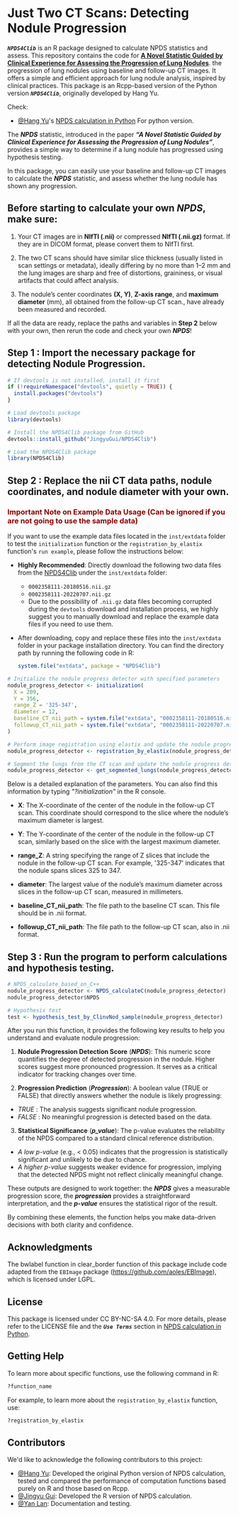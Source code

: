 # Just Two CT Scans: Detecting Nodule Progression

**_`NPDS4Clib`_** is an R package designed to calculate NPDS statistics and assess. This repository contains the code for [**A Novel Statistic Guided by Clinical Experience for Assessing the Progression of Lung Nodules**](url). 
the progression of lung nodules using baseline and follow-up CT images. It offers 
a simple and efficient approach for lung nodule analysis, inspired by clinical practices. 
This package is an Rcpp-based version of the Python version **_`NPDS4Clib`_**, originally developed by Hang Yu.

Check:
- [@Hang Yu](https://github.com/hangyustat)'s [NPDS calculation in Python](https://github.com/hangyustat/NPDS)
For python version.

The **_NPDS_** statistic, introduced in the paper **_“A Novel Statistic Guided 
by Clinical Experience for Assessing the Progression of Lung Nodules”_**, provides 
a simple way to determine if a lung nodule has progressed using hypothesis testing.

In this package, you can easily use your baseline and follow-up CT images to calculate the **_NPDS_** statistic, and assess whether the lung nodule has shown any progression.

## Before starting to calculate your own **_NPDS_**, **make sure**:

1. Your CT images are in **NIfTI (.nii)** or compressed **NIfTI (.nii.gz)** format.
If they are in DICOM format, please convert them to NIfTI first.

2. The two CT scans should have similar slice thickness (usually listed in scan 
settings or metadata), ideally differing by no more than 1–2 mm and the lung images 
are sharp and free of distortions, graininess, or visual artifacts that could affect analysis.

3. The nodule’s center coordinates **(X, Y)**, **Z-axis range**, and **maximum diameter** (mm), 
all obtained from the follow-up CT scan., have already been measured and recorded.

If all the data are ready, replace the paths and variables in **Step 2** below with 
your own, then rerun the code and check your own **_NPDS_**!

## Step 1 : Import the necessary package for detecting Nodule Progression.

```r
# If devtools is not installed, install it first
if (!requireNamespace("devtools", quietly = TRUE)) {
  install.packages("devtools")
}

# Load devtools package
library(devtools)

# Install the NPDS4Clib package from GitHub
devtools::install_github("JingyuGui/NPDS4Clib")

# Load the NPDS4Clib package
library(NPDS4Clib)
```

## Step 2 : Replace the nii CT data paths, nodule coordinates, and nodule diameter with your own.

### <span style="color:darkred;">Important Note on Example Data Usage (Can be ignored if you are not going to use the sample data)</span>

If you want to use the example data files located in the `inst/extdata` folder to test the `initialization` function or the `registration_by_elastix` function's `run example`, please follow the instructions below:

- **Highly Recommended**: Directly download the following two data files from the [NPDS4Clib](https://github.com/JingyuGui/NPDS4Clib) under the `inst/extdata` folder:
  - `0002358111-20180516.nii.gz`
  - `0002358111-20220707.nii.gz`
  - Due to the possibility of `.nii.gz` data files becoming corrupted during the `devtools` download and installation process, we highly suggest you to manually download and replace the example data files if you need to use them.

- After downloading, copy and replace these files into the `inst/extdata` folder in your package installation directory. You can find the directory path by running the following code in R:
  ```R
  system.file("extdata", package = "NPDS4Clib")


```r
# Initialize the nodule progress detector with specified parameters
nodule_progress_detector <- initialization(
  X = 209, 
  Y = 356, 
  range_Z = '325-347', 
  diameter = 12, 
  baseline_CT_nii_path = system.file("extdata", "0002358111-20180516.nii.gz", package = "NPDS4Clib"), 
  followup_CT_nii_path = system.file("extdata", "0002358111-20220707.nii.gz", package = "NPDS4Clib")  
)

# Perform image registration using elastix and update the nodule progress detector
nodule_progress_detector <- registration_by_elastix(nodule_progress_detector)

# Segment the lungs from the CT scan and update the nodule progress detector
nodule_progress_detector <- get_segmented_lungs(nodule_progress_detector)
```

Below is a detailed explanation of the parameters. You can also find this information 
by typing _"?initialization"_ in the R console.

- **X**:
The X-coordinate of the center of the nodule in the follow-up CT scan. This coordinate 
should correspond to the slice where the nodule’s maximum diameter is largest.

- **Y**:
The Y-coordinate of the center of the nodule in the follow-up CT scan, similarly 
based on the slice with the largest maximum diameter.

- **range_Z**:
A string specifying the range of Z slices that include the nodule in the follow-up 
CT scan. For example, '325-347' indicates that the nodule spans slices 325 to 347.

- **diameter**:
The largest value of the nodule’s maximum diameter across slices in the follow-up 
CT scan, measured in millimeters.

- **baseline_CT_nii_path**:
The file path to the baseline CT scan. This file should be in .nii format.

- **followup_CT_nii_path**:
The file path to the follow-up CT scan, also in .nii format.

## Step 3 : Run the program to perform calculations and hypothesis testing.

```r
# NPDS_calculate_based_on_C++
nodule_progress_detector <- NPDS_calculateC(nodule_progress_detector)
nodule_progress_detector$NPDS

# Hypothesis test
test <- hypothesis_test_by_ClinvNod_sample(nodule_progress_detector)
```

After you run this function, it provides the following key results to help you 
understand and evaluate nodule progression:

1. **Nodule Progression Detection Score** (**_NPDS_**):
This numeric score quantifies the degree of detected progression in the nodule. 
Higher scores suggest more pronounced progression. It serves as a critical indicator 
for tracking changes over time.

2. **Progression Prediction** (**_Progression_**):
A boolean value (TRUE or FALSE) that directly answers whether the nodule is likely progressing:
  -  _TRUE_ : The analysis suggests significant nodule progression.
  - _FALSE_ : No meaningful progression is detected based on the data.

3. **Statistical Significance** (**_p_value_**):
The p-value evaluates the reliability of the NPDS compared to a standard clinical 
reference distribution.
  - _A low p-value_ (e.g., < 0.05) indicates that the progression is statistically 
  significant and unlikely to be due to chance.
  - _A higher p-value_ suggests weaker evidence for progression, implying that the 
  detected NPDS might not reflect clinically meaningful change.

These outputs are designed to work together: the **_NPDS_** gives a measurable 
progression score, the **_progression_** provides a straightforward interpretation, 
and the **_p-value_** ensures the statistical rigor of the result. 

By combining these elements, the function helps you make data-driven decisions with 
both clarity and confidence.

## Acknowledgments
The bwlabel function in clear_border function of this package include code adapted from the `EBImage` package 
(https://github.com/aoles/EBImage), which is licensed under LGPL.

## License
This package is licensed under CC BY-NC-SA 4.0. For more details, please refer to the LICENSE file and the **_`Use Terms`_** section in [NPDS calculation in Python](https://github.com/hangyustat/NPDS).

## Getting Help
To learn more about specific functions, use the following command in R:

```R
?function_name
```
For example, to learn more about the `registration_by_elastix` function, use:

```R
?registration_by_elastix
```

## Contributors
We'd like to acknowledge the following contributors to this project:

- [@Hang Yu](https://github.com/hangyustat): Developed the original Python version of NPDS calculation, tested and compared the performance of computation functions based purely on R and those based on Rcpp.
- [@Jingyu Gui](https://github.com/JingyuGUi): Developed the R version of NPDS calculation.
- [@Yan Lan](https://github.com/lyannnisme): Documentation and testing.

